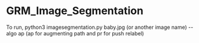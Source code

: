 # GRM_Image_Segmentation

To run, python3 imagesegmentation.py baby.jpg (or another image name) --algo ap (ap for augmenting path and pr for push relabel)
